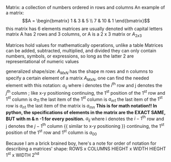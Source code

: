 Matrix: a collection of numbers ordered in rows and columns
An example of a matrix:
$$A = \begin{bmatrix}
1 & 3 & 5 \\
7 & 10 & 1
\end{bmatrix}$$
	this matrix has 6 elements
		matrices are usually denoted with capital letters
			matrix A has 2 rows and 3 columns, 
				or A is a 2 x 3 matrix
					or $A_{2x3}$

Matrices hold values for mathematically operations, unlike a table
Matrices can be added, subtracted, multiplied, and divided
	they can only contain numbers, symbols, or expressions, so long as the latter 2 are representational of numeric values

generalized shape/size:
	$A_{MxN}$ has the shape m rows and n columns
		to specify a certain element of a matrix $A_{MxN}$, one can find the needed element with this notation:
			$a_{ij}$ where i denotes the $i^{\text{th}}$ row and j denotes the $j^{\text{th}}$ column ; like x-y positioning
				continuing, the $1^{\text{st}}$ position of the $1^{\text{st}}$ row and $1^{\text{st}}$ column is $a_{11}$
					the last item of the $1^{\text{st}}$ column is $a_{m1}$ 
						the last item of the $1^{\text{st}}$ row is $a_{n1}$
							the last item of the matrix is $a_{mn}$
			**This is for math notation!! In python, the specifications of elements in the matrix are the EXACT SAME, BUT with m & n -1 for every position.**
						$a_{ij}$ where i denotes the $i-1^{\text{th}}$ row and j denotes the $j-1^{\text{th}}$ column {{ similar to x-y positioning }}
									continuing, the $1^{\text{st}}$ position of the $1^{\text{st}}$ row and $1^{\text{st}}$ column is $a_{00}$

Because I am a brick brained boy, here's a note for order of notation for describing a matrices' shape:
	ROWS x COLUMNS
	HIEGHT x WIDTH
	HIEGHT $1^{\text{st}}$ x WIDTH $2^{\text{nd}}$